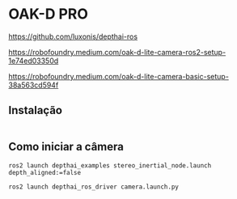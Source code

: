 # OAK-D PRO

https://github.com/luxonis/depthai-ros

https://robofoundry.medium.com/oak-d-lite-camera-ros2-setup-1e74ed03350d

https://robofoundry.medium.com/oak-d-lite-camera-basic-setup-38a563cd594f


## Instalação

```shell

```

## Como iniciar a câmera

```shell
ros2 launch depthai_examples stereo_inertial_node.launch depth_aligned:=false
```

```shell
ros2 launch depthai_ros_driver camera.launch.py
```